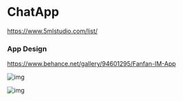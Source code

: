 # ChatApp

https://www.5mlstudio.com/list/ 

### App Design

https://www.behance.net/gallery/94601295/Fanfan-IM-App 



![img](https://mir-s3-cdn-cf.behance.net/project_modules/1400/57675194601295.5e830df7363da.png)

![img](https://mir-s3-cdn-cf.behance.net/project_modules/1400/57d64394601295.5e830df738bc6.png)
